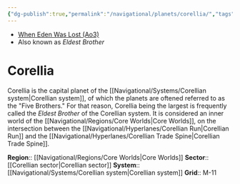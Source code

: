 ```yaml
---
{"dg-publish":true,"permalink":"/navigational/planets/corellia/","tags":["map","core","corellian","corellianspine","corellianrun","unfinished","planet"],"noteIcon":"saber1"}
---
```


- [When Eden Was Lost (Ao3)](https://archiveofourown.org/works/19334440/chapters/45992584)
- Also known as *Eldest Brother*
# Corellia

Corellia is the capital planet of the [[Navigational/Systems/Corellian system\|Corellian system]], of which the planets are oftened referred to as the "Five Brothers." For that reason, Corellia being the largest is frequently called the *Eldest Brother* of the Corellian system. It is considered an inner world of the [[Navigational/Regions/Core Worlds\|Core Worlds]], on the intersection between the [[Navigational/Hyperlanes/Corellian Run\|Corellian Run]] and the [[Navigational/Hyperlanes/Corellian Trade Spine\|Corellian Trade Spine]]. 

**Region**::  [[Navigational/Regions/Core Worlds\|Core Worlds]]
**Sector**::  [[Corellian sector\|Corellian sector]]
**System**::  [[Navigational/Systems/Corellian system\|Corellian system]]
**Grid**::  M-11

